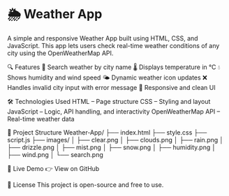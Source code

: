 # 🌦️ Weather App
A simple and responsive Weather App built using HTML, CSS, and JavaScript. This app lets users check real-time weather conditions of any city using the OpenWeatherMap API.

🔍 Features
🔎 Search weather by city name
🌡️ Displays temperature in °C
💧 Shows humidity and wind speed
🌤️ Dynamic weather icon updates
❌ Handles invalid city input with error message
📱 Responsive and clean UI

🛠️ Technologies Used
HTML – Page structure
CSS – Styling and layout
JavaScript – Logic, API handling, and interactivity
OpenWeatherMap API – Real-time weather data

📁 Project Structure
Weather-App/
├── index.html
├── style.css
├── script.js
├── images/
│   ├── clear.png
│   ├── clouds.png
│   ├── rain.png
│   ├── drizzle.png
│   ├── mist.png
│   ├── snow.png
│   ├── humidity.png
│   ├── wind.png
│   └── search.png

🔗 Live Demo
👉 View on GitHub

📄 License
This project is open-source and free to use.

